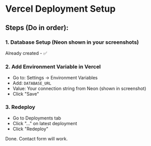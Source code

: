 # Vercel Deployment Setup

## Steps (Do in order):

### 1. Database Setup (Neon shown in your screenshots)
Already created - ✅

### 2. Add Environment Variable in Vercel
- Go to: Settings → Environment Variables
- Add: `DATABASE_URL`
- Value: Your connection string from Neon (shown in screenshot)
- Click "Save"

### 3. Redeploy
- Go to Deployments tab
- Click "..." on latest deployment
- Click "Redeploy"

Done. Contact form will work.

